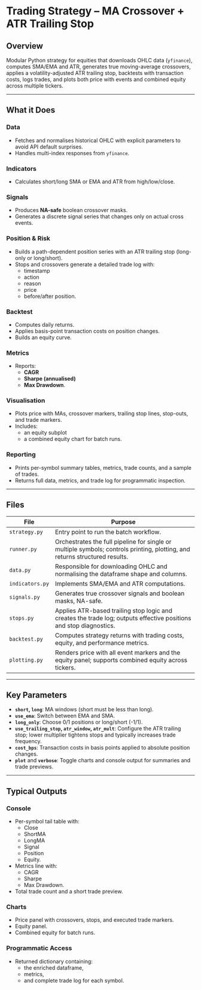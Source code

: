 # Trading Strategy – MA Crossover + ATR Trailing Stop

## Overview
Modular Python strategy for equities that downloads OHLC data (`yfinance`), computes SMA/EMA and ATR, generates true moving-average crossovers, applies a volatility-adjusted ATR trailing stop, backtests with transaction costs, logs trades, and plots both price with events and combined equity across multiple tickers.

---

## What it Does

### Data
- Fetches and normalises historical OHLC with explicit parameters to avoid API default surprises.
- Handles multi-index responses from `yfinance`.

### Indicators
- Calculates short/long SMA or EMA and ATR from high/low/close.

### Signals
- Produces **NA-safe** boolean crossover masks.
- Generates a discrete signal series that changes only on actual cross events.

### Position & Risk
- Builds a path-dependent position series with an ATR trailing stop (long-only or long/short).
- Stops and crossovers generate a detailed trade log with:
  - timestamp
  - action
  - reason
  - price
  - before/after position.

### Backtest
- Computes daily returns.
- Applies basis-point transaction costs on position changes.
- Builds an equity curve.

### Metrics
- Reports:
  - **CAGR**
  - **Sharpe (annualised)**
  - **Max Drawdown**.

### Visualisation
- Plots price with MAs, crossover markers, trailing stop lines, stop-outs, and trade markers.
- Includes:
  - an equity subplot
  - a combined equity chart for batch runs.

### Reporting
- Prints per-symbol summary tables, metrics, trade counts, and a sample of trades.
- Returns full data, metrics, and trade log for programmatic inspection.

---

## Files
| File          | Purpose |
|---------------|--------|
| `strategy.py` | Entry point to run the batch workflow. |
| `runner.py`   | Orchestrates the full pipeline for single or multiple symbols; controls printing, plotting, and returns structured results. |
| `data.py`     | Responsible for downloading OHLC and normalising the dataframe shape and columns. |
| `indicators.py` | Implements SMA/EMA and ATR computations. |
| `signals.py`  | Generates true crossover signals and boolean masks, NA-safe. |
| `stops.py`    | Applies ATR-based trailing stop logic and creates the trade log; outputs effective positions and stop diagnostics. |
| `backtest.py` | Computes strategy returns with trading costs, equity, and performance metrics. |
| `plotting.py` | Renders price with all event markers and the equity panel; supports combined equity across tickers. |

---

## Key Parameters
- **`short`, `long`**: MA windows (short must be less than long).
- **`use_ema`**: Switch between EMA and SMA.
- **`long_only`**: Choose 0/1 positions or long/short (-1/1).
- **`use_trailing_stop`, `atr_window`, `atr_mult`**: Configure the ATR trailing stop; lower multiplier tightens stops and typically increases trade frequency.
- **`cost_bps`**: Transaction costs in basis points applied to absolute position changes.
- **`plot`** and **`verbose`**: Toggle charts and console output for summaries and trade previews.

---

## Typical Outputs

### Console
- Per-symbol tail table with:
  - Close
  - ShortMA
  - LongMA
  - Signal
  - Position
  - Equity.
- Metrics line with:
  - CAGR
  - Sharpe
  - Max Drawdown.
- Total trade count and a short trade preview.

### Charts
- Price panel with crossovers, stops, and executed trade markers.
- Equity panel.
- Combined equity for batch runs.

### Programmatic Access
- Returned dictionary containing:
  - the enriched dataframe,
  - metrics,
  - and complete trade log for each symbol.
